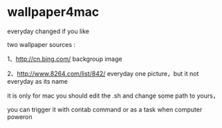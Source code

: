# wallpaper4mac
everyday changed if you like

two wallpaper  sources :


  1、http://cn.bing.com/ backgroup image  
  
  
  2、http://www.8264.com/list/842/  everyday  one picture，but it not everyday as its name

it is only for mac
you should edit the .sh and change some path to yours，  

you can trigger it with contab command or as a task when computer poweron
